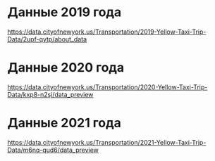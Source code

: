 # Данные 2019 года
https://data.cityofnewyork.us/Transportation/2019-Yellow-Taxi-Trip-Data/2upf-qytp/about_data
# Данные 2020 года
https://data.cityofnewyork.us/Transportation/2020-Yellow-Taxi-Trip-Data/kxp8-n2sj/data_preview
# Данные 2021 года
https://data.cityofnewyork.us/Transportation/2021-Yellow-Taxi-Trip-Data/m6nq-qud6/data_preview